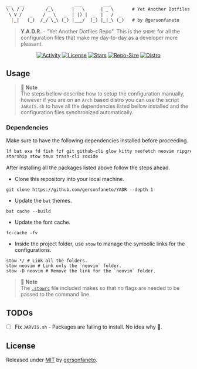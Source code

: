 ```markdown
__   __         _         ___        ___     
\ \ / /        /_\       |   \      | _ \       # Yet Another Dotfiles Repo.
 \ V /   _    / _ \   _  | |) |  _  |   /  _ 
  |_|   (_)  /_/ \_\ (_) |___/  (_) |_|_\ (_)   # by @gersonfaneto

```

> **Y.A.D.R.** - "Yet Another Dotfiles Repo". This is the `$HOME` for all the
> configuration files that make my day-to-day as a developer more pleasant.

<div align="center">

[![Activity](https://img.shields.io/github/last-commit/gersonfaneto/YADR?color=blue&style=for-the-badge&logo=git)](https://github.com/gersonfaneto/YADR/commit/main)
[![License](https://img.shields.io/github/license/gersonfaneto/YADR?color=blue&style=for-the-badge)](https://github.com/gersonfaneto/YADR/blob/main/LICENSE)
[![Stars](https://img.shields.io/github/stars/gersonfaneto/YADR?color=blue&style=for-the-badge&logo=github)](https://github.com/gersonfaneto/YADR)
[![Repo-Size](https://img.shields.io/github/repo-size/gersonfaneto/YADR?color=blue&style=for-the-badge&logo=github)](https://github.com/gersonfaneto/YADR)
[![Distro](https://img.shields.io/badge/DISTRO-Arch-74c7ec?color=blue&style=for-the-badge&logo=arch-linux)](https://archlinux.org/)

</div>

## Usage

> 📝 **Note**  
> The steps bellow describe how to setup the configuration manually,
> however if you are on an `Arch` based distro you can use the script
> `JARVIS.sh` to have all the dependencies listed bellow installed and the
> configuration files synchronized automatically.

### Dependencies

Make sure to have the following dependencies installed before proceeding.

```markdown
lf bat exa fd fish fzf git github-cli glow kitty neofetch neovim ripgrep
starship stow tmux trash-cli zoxide
```

After installing all the packages listed above follow the steps ahead.

- Clone this repository into your local machine.

```shell
git clone https://github.com/gersonfaneto/YADR --depth 1
```

- Update the `bat` themes.

```shell
bat cache --build
```

- Update the font cache.

```shell
fc-cache -fv
```

- Inside the project folder, use `stow` to manage the symbolic links for the
  configurations.

```shell
stow */ # Link all the folders.
stow neovim # Link only the `neovim` folder.
stow -D neovim # Remove the link for the `neovim` folder.
```

> 📝 **Note**  
> The [`.stowrc`](https://github.com/gersonfaneto/YADR/blob/main/.stowrc)
> file included makes so that no flags are needed to be passed to the command
> line.

## TODOs

- [ ] Fix `JARVIS.sh` - Packages are failing to install. No idea why 🫠.

## License

Released under [MIT](https://github.com/gersonfaneto/YADR/blob/main/LICENSE) by [gersonfaneto](https://github.com/gersonfaneto).
